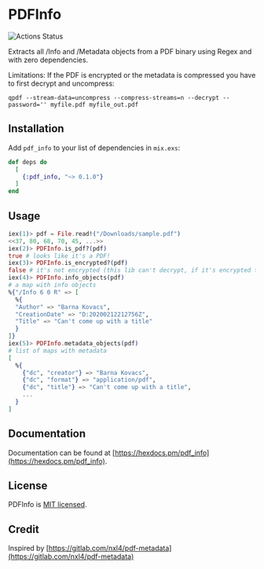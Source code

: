 # PDFInfo

![Actions Status](https://github.com/preciz/pdf_info/workflows/test/badge.svg)

Extracts all /Info and /Metadata objects from a PDF binary using Regex
and with zero dependencies.

Limitations:
If the PDF is encrypted or the metadata is compressed you have to first decrypt and uncompress:
```
qpdf --stream-data=uncompress --compress-streams=n --decrypt --password='' myfile.pdf myfile_out.pdf
```

## Installation

Add `pdf_info` to your list of dependencies in `mix.exs`:

```elixir
def deps do
  [
    {:pdf_info, "~> 0.1.0"}
  ]
end
```

## Usage

```elixir
iex(1)> pdf = File.read!("/Downloads/sample.pdf")
<<37, 80, 68, 70, 45, ...>>
iex(2)> PDFInfo.is_pdf?(pdf)
true # looks like it's a PDF!
iex(3)> PDFInfo.is_encrypted?(pdf)
false # it's not encrypted (this lib can't decrypt, if it's encrypted then decrypt first)
iex(4)> PDFInfo.info_objects(pdf)
# a map with info objects
%{"/Info 6 0 R" => [
  %{
  "Author" => "Barna Kovacs",
  "CreationDate" => "D:20200212212756Z",
  "Title" => "Can't come up with a title"
  }
]}
iex(5)> PDFInfo.metadata_objects(pdf)
# list of maps with metadata
[
  %{
    {"dc", "creator"} => "Barna Kovacs",
    {"dc", "format"} => "application/pdf",
    {"dc", "title"} => "Can't come up with a title",
    ...
  }
]

```

## Documentation

Documentation can be found at [https://hexdocs.pm/pdf_info](https://hexdocs.pm/pdf_info).

## License

PDFInfo is [MIT licensed](LICENSE).

## Credit

Inspired by [https://gitlab.com/nxl4/pdf-metadata](https://gitlab.com/nxl4/pdf-metadata)

